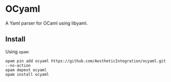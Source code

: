 OCyaml
======

A Yaml parser for OCaml using libyaml.

## Install

Using `opam`:

```
opam pin add ocyaml https://github.com/AestheticIntegration/ocyaml.git --no-action
opam depext ocyaml
opam install ocyaml
```
